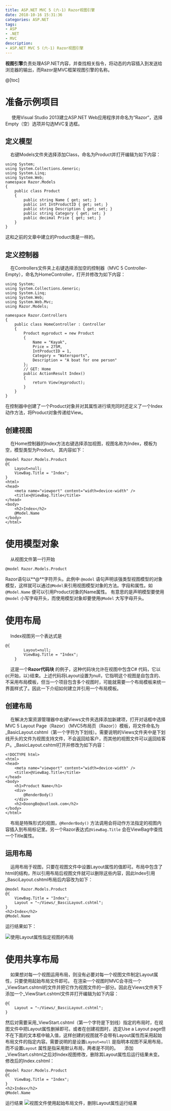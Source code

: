 ```yaml
---
title: ASP.NET MVC 5 (六-1) Razor视图引擎
date: 2018-10-16 15:31:36
categories: ASP.NET
tags:
- ASP
- .NET
- MVC
description:
- ASP.NET MVC 5 (六-1) Razor视图引擎
---
```

**视图引擎**负责处理ASP.NET内容，并查找相关指令，将动态的内容插入到发送给浏览器的输出，而Razor是MVC框架视图引擎的名称。

@[toc]
# 准备示例项目
&nbsp;&nbsp;&nbsp;&nbsp; 使用Visual Studio 2013建立ASP.NET Web应用程序并命名为“Razor“，选择Empty（空）选项并勾选MVC复选框。
## 定义模型
&nbsp;&nbsp;&nbsp;&nbsp;右键Models文件夹选择添加Class，命名为Product并打开编辑为如下内容：

	using System;
	using System.Collections.Generic;
	using System.Linq;
	using System.Web;
	namespace Razor.Models
	{
	    public class Product
	    {
	        public string Name { get; set; }
	        public int IntProductID { get; set; }
	        public string Description { get; set; }
	        public string Category { get; set; }
	        public decimal Price { get; set; }
	    }
	}
这和之前的文章中建立的Product类是一样的。
## 定义控制器
&nbsp;&nbsp;&nbsp;&nbsp;在Controllers文件夹上右键选择添加空的控制器（MVC 5 Controller-Empty），命名为HomeController，打开并修改为如下内容：

	using System;
	using System.Collections.Generic;
	using System.Linq;
	using System.Web;
	using System.Web.Mvc;
	using Razor.Models;
	
	namespace Razor.Controllers
	{
	    public class HomeController : Controller
	    {
	        Product myproduct = new Product
	        {
	            Name = "Kayak",
	            Price = 275M,
	            IntProductID = 1,
	            Category = "Watersports",
	            Description = "A boat for one person"
	        };
	        // GET: Home
	        public ActionResult Index()
	        {
	            return View(myproduct);
	        }
	    }
	}
在控制器中创建了一个Product对象并对其属性进行填充同时还定义了一个Index动作方法，将Product对象传递给View。
## 创建视图
&nbsp;&nbsp;&nbsp;&nbsp;在Home控制器的Index方法右键选择添加视图，视图名称为Index，模板为空，模型类型为Product。
其内容如下：

	@model Razor.Models.Product
	@{
		Layout=null;
	    ViewBag.Title = "Index";
	}
	<html>
	<head>
	    <meta name="viewport" content="width=device-width" />
	    <title>@ViewBag.Title</title>
	</head>
	<body>
		<h2>Index</h2>
		@Model.Name
	</body>
	</html>

	
# 使用模型对象
&nbsp;&nbsp;&nbsp;&nbsp;从视图文件第一行开始
	
	@model Razor.Models.Product
Razor语句以**@**字符开头。此例中  `@model` 语句声明该强类型视图模型的对象模型，这样就可以通过`@Model`来引用视图模型对象的方法。字段和属性。如`@Model.Name` 便可以引用Product对象的Name属性。
有意思的是声明模型要使用`@model` 小写字母开头，而使用模型对象却要使用`@Model` 大写字母开头。
# 使用布局
&nbsp;&nbsp;&nbsp;&nbsp;Index视图另一个表达式是

	@{
			Layout=null;
		    ViewBag.Title = "Index";
		}
&nbsp;&nbsp;&nbsp;&nbsp;这是一个**Razor代码块** 的例子，这种代码块允许在视图中包含C# 代码，它以`@{`开始，以`}`结束。上述代码将Layout设置为null，它指明这个视图是自包含的、不采用布局模板，但当一个项目包含多个视图时，可能就需要一个布局模板来统一界面样式了。因此一下介绍如何建立并引用一个布局模板。
##  创建布局
&nbsp;&nbsp;&nbsp;&nbsp;在解决方案资源管理器中右键Views文件夹选择添加新建项，打开对话框中选择 MVC 5 Layout Page（Razor）（MVC5布局页（Razor））模板，将文件命名为_BasicLayout.cshtml（第一个字符为下划线）。需要说明的Views文件夹中是下划线开头的文件为视图支持文件，不会返回给客户，而其他的视图文件可以返回给客户。_BasicLayout.cshtml打开并修改为如下内容：
	
	<!DOCTYPE html>
	<html>
	<head>
	    <meta name="viewport" content="width=device-width" />
	    <title>@ViewBag.Title</title>
	</head>
	<body>
	    <h1>Product Name</h1>
	    <div>
	        @RenderBody()
	    </div>
	    <h2>DoongBo@outlook.com</h2>
	</body>
	</html>
&nbsp;&nbsp;&nbsp;&nbsp;布局是特殊形式的视图，`@RenderBody()` 方法调用会将动作方法指定的视图内容插入到布局标记里。另一个Razor表达式`@ViewBag.Title` 会在ViewBag中查找一个Title属性。
## 运用布局
&nbsp;&nbsp;&nbsp;&nbsp;运用布局于视图，只要在视图文件中设置Layout属性的值即可。布局中包含了html的结构，所以引用布局后视图文件就可以删除这些内容，因此Index引用_BasciLayout.cshtml布局后内容改为如下：

	@model Razor.Models.Product
	@{
	    ViewBag.Title = "Index";
	    Layout = "~/Views/_BasciLayout.cshtml";
	}
	<h2>Index</h2>
	@Model.Name
运行结果如下：

![使用Layout属性指定视图的布局](/uploads/6-1.jpeg)
# 使用共享布局
&nbsp;&nbsp;&nbsp;&nbsp;如果想对每一个视图运用布局，则没有必要对每一个视图文件制定Layout属性，只要使用起始布局文件即可。
在渲染一个视图时MVC会寻找一个_ViewStart.cshtml的文件并把它作为视图文件的一部分。因此在Views文件夹下添加一个_ViewStart.cshtml文件并打开编辑为如下内容：

	@{
	    Layout = "~/Views/_BasciLayout.cshtml";
	}
然后对需要采用_ViewStart.cshtml（第一个字符是下划线）指定的布局时，在视图文件中把Layout属性删掉即可。或者在创建视图时，选定Use a Layout page但不在下面的文本框中输入值，这样创建的视图就不会带有Layout属性而采用起始布局文件的指定内容。需要说明的是设置`Layout=null` 是指明本视图不采用布局，而不设置`Layout` 属性是指采用默认布局，两者是不同的。
&nbsp;&nbsp;&nbsp;&nbsp;添加_ViewStart.cshtml之后对Index视图修改，删除其Layout属性后运行结果未变。修改后的Index.cshtml：

	@model Razor.Models.Product
	@{
	    ViewBag.Title = "Index";
	}
	<h2>Index</h2>
	@Model.Name
运行结果
![视图文件使用起始布局文件，删除Layout属性运行结果](/uploads/6-2.jpeg)